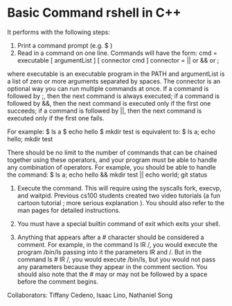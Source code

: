 # Basic Command rshell in C++

It performs with the following steps:

  1. Print a command prompt (e.g.  $ )
  2. Read in a command on one line. Commands will have the form:
cmd       = executable [ argumentList ] [ connector cmd ]
connector = || or && or ;

where executable is an executable program in the PATH and argumentList is a list of zero or more arguments separated by spaces. The connector is an optional way you can run multiple commands at once. If a command is followed by ;, then the next command is always executed; if a command is followed by &&, then the next command is executed only if the first one succeeds; if a command is followed by ||, then the next command is executed only if the first one fails. 

For example:
     $ ls ­a
     $ echo hello
     $ mkdir test
is equivalent to:
     $ ls ­a; echo hello; mkdir test

There should be no limit to the number of commands that can be chained together using these operators, and your program must be able to handle any combination of operators. For example, you should be able to handle the command:
     $ ls ­a; echo hello && mkdir test || echo world; git status

1. Execute the command. This will require using the syscalls fork, execvp, and waitpid. Previous cs100 students created two video tutorials (a  fun cartoon tutorial  ;   more serious explanation ). You should also refer to the man pages for detailed instructions.

2. You must have a special built­in command of exit which exits your shell.

3. Anything that appears after a # character should be considered a comment. For example, in the command ls ­lR /, you would execute the program /bin/ls passing into it the parameters ­lR and /. But in the command ls # ­lR /, you would execute /bin/ls, but you would not pass any parameters because they appear in the comment section. You should also note that the # may or may not be followed by a space before the comment begins. 
 
Collaborators: Tiffany Cedeno, Isaac Lino, Nathaniel Song

